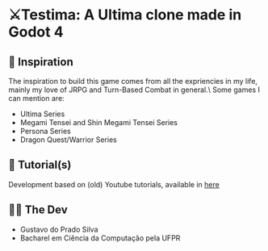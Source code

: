 # ⚔️Testima: A Ultima clone made in Godot 4

## 💭 Inspiration
The inspiration to build this game comes from all the expriencies in my life, mainly my love of JRPG and Turn-Based Combat in general.\\
Some games I can mention are:
- Ultima Series
- Megami Tensei and Shin Megami Tensei Series
- Persona Series
- Dragon Quest/Warrior Series

## 🧩 Tutorial(s)
Development based on (old) Youtube tutorials, available in [here](https://www.youtube.com/playlist?list=PL0swe3EwWBiJcD5AVPt58ecqTrBDr1F5n)

## 👨‍💻 The Dev
- Gustavo do Prado Silva
- Bacharel em Ciência da Computação pela UFPR
